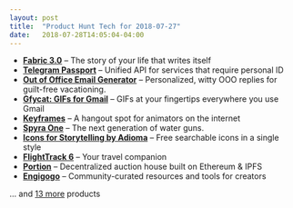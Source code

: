 ```yaml
---
layout: post
title:  "Product Hunt Tech for 2018-07-27"
date:   2018-07-28T14:05:04-04:00
---
```


* **[Fabric 3.0](https://www.producthunt.com/posts/fabric-3-0?utm_campaign=producthunt-api&utm_medium=api&utm_source=Application%3A+Daily+Digest+RSS+%28ID%3A+3202%29)** – The story of your life that writes itself
* **[Telegram Passport](https://www.producthunt.com/posts/telegram-passport?utm_campaign=producthunt-api&utm_medium=api&utm_source=Application%3A+Daily+Digest+RSS+%28ID%3A+3202%29)** – Unified API for services that require personal ID
* **[Out of Office Email Generator](https://www.producthunt.com/posts/out-of-office-email-generator?utm_campaign=producthunt-api&utm_medium=api&utm_source=Application%3A+Daily+Digest+RSS+%28ID%3A+3202%29)** – Personalized, witty OOO replies for guilt-free vacationing.
* **[Gfycat: GIFs for Gmail](https://www.producthunt.com/posts/gfycat-gifs-for-gmail?utm_campaign=producthunt-api&utm_medium=api&utm_source=Application%3A+Daily+Digest+RSS+%28ID%3A+3202%29)** – GIFs at your fingertips everywhere you use Gmail
* **[Keyframes](https://www.producthunt.com/posts/keyframes-2?utm_campaign=producthunt-api&utm_medium=api&utm_source=Application%3A+Daily+Digest+RSS+%28ID%3A+3202%29)** – A hangout spot for animators on the internet
* **[Spyra One](https://www.producthunt.com/posts/spyra-one?utm_campaign=producthunt-api&utm_medium=api&utm_source=Application%3A+Daily+Digest+RSS+%28ID%3A+3202%29)** – The next generation of water guns.
* **[Icons for Storytelling by Adioma](https://www.producthunt.com/posts/icons-for-storytelling-by-adioma?utm_campaign=producthunt-api&utm_medium=api&utm_source=Application%3A+Daily+Digest+RSS+%28ID%3A+3202%29)** – Free searchable icons in a single style
* **[FlightTrack 6](https://www.producthunt.com/posts/flighttrack-6?utm_campaign=producthunt-api&utm_medium=api&utm_source=Application%3A+Daily+Digest+RSS+%28ID%3A+3202%29)** – Your travel companion
* **[Portion](https://www.producthunt.com/posts/portion?utm_campaign=producthunt-api&utm_medium=api&utm_source=Application%3A+Daily+Digest+RSS+%28ID%3A+3202%29)** – Decentralized auction house built on Ethereum & IPFS
* **[Engigogo](https://www.producthunt.com/posts/engigogo?utm_campaign=producthunt-api&utm_medium=api&utm_source=Application%3A+Daily+Digest+RSS+%28ID%3A+3202%29)** – Community-curated resources and tools for creators

… and [13 more](https://www.producthunt.com/tech) products